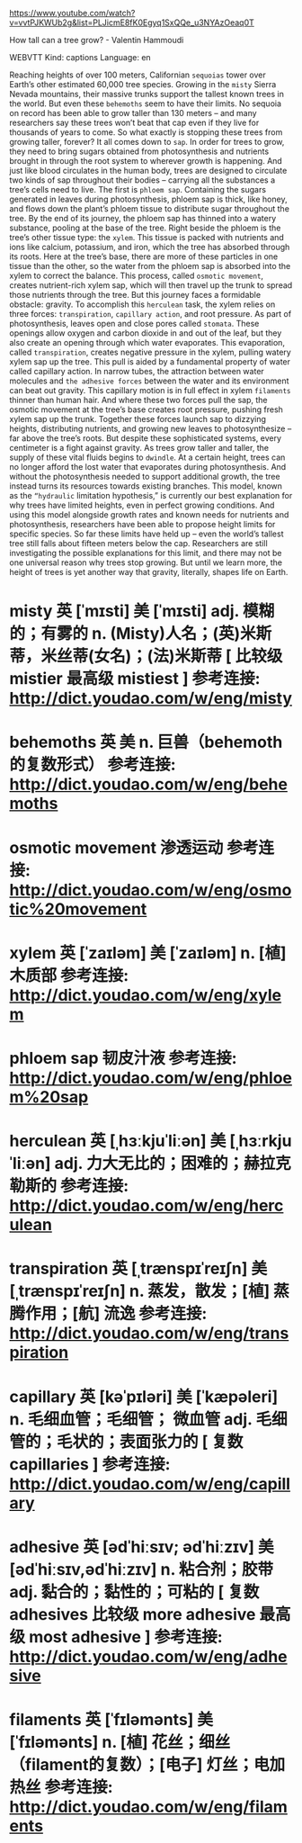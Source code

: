 https://www.youtube.com/watch?v=vvtPJKWUb2g&list=PLJicmE8fK0Egyq1SxQQe_u3NYAzOeaq0T 


How tall can a tree grow? - Valentin Hammoudi 

WEBVTT Kind: captions Language: en 

Reaching heights of over 100 meters, Californian `sequoias` tower over Earth’s other estimated 60,000 tree species. Growing in the `misty` Sierra Nevada mountains, their massive trunks support the tallest known trees in the world. But even these `behemoths` seem to have their limits. No sequoia on record has been able to grow taller than 130 meters – and many researchers say these trees won’t beat that cap even if they live for thousands of years to come. So what exactly is stopping these trees from growing taller, forever? It all comes down to `sap`. In order for trees to grow, they need to bring sugars obtained from photosynthesis and nutrients brought in through the root system to wherever growth is happening. And just like blood circulates in the human body, trees are designed to circulate two kinds of sap throughout their bodies – carrying all the substances a tree’s cells need to live. The first is `phloem sap`. Containing the sugars generated in leaves during photosynthesis, phloem sap is thick, like honey, and flows down the plant’s phloem tissue to distribute sugar throughout the tree. By the end of its journey, the phloem sap has thinned into a watery substance, pooling at the base of the tree. Right beside the phloem is the tree’s other tissue type: the `xylem`. This tissue is packed with nutrients and ions like calcium, potassium, and iron, which the tree has absorbed through its roots. Here at the tree’s base, there are more of these particles in one tissue than the other, so the water from the phloem sap is absorbed into the xylem to correct the balance. This process, called `osmotic movement`, creates nutrient-rich xylem sap, which will then travel up the trunk to spread those nutrients through the tree. But this journey faces a formidable obstacle: gravity. To accomplish this `herculean` task, the xylem relies on three forces: `transpiration`, `capillary action`, and root pressure. As part of photosynthesis, leaves open and close pores called `stomata`. These openings allow oxygen and carbon dioxide in and out of the leaf, but they also create an opening through which water evaporates. This evaporation, called `transpiration`, creates negative pressure in the xylem, pulling watery xylem sap up the tree. This pull is aided by a fundamental property of water called capillary action. In narrow tubes, the attraction between water molecules and `the adhesive forces` between the water and its environment can beat out gravity. This capillary motion is in full effect in xylem `filaments` thinner than human hair. And where these two forces pull the sap, the osmotic movement at the tree’s base creates root pressure, pushing fresh xylem sap up the trunk. Together these forces launch sap to dizzying heights, distributing nutrients, and growing new leaves to photosynthesize – far above the tree’s roots. But despite these sophisticated systems, every centimeter is a fight against gravity. As trees grow taller and taller, the supply of these vital fluids begins to `dwindle`. At a certain height, trees can no longer afford the lost water that evaporates during photosynthesis. And without the photosynthesis needed to support additional growth, the tree instead turns its resources towards existing branches. This model, known as the `“hydraulic` limitation hypothesis,” is currently our best explanation for why trees have limited heights, even in perfect growing conditions. And using this model alongside growth rates and known needs for nutrients and photosynthesis, researchers have been able to propose height limits for specific species. So far these limits have held up – even the world’s tallest tree still falls about fifteen meters below the cap. Researchers are still investigating the possible explanations for this limit, and there may not be one universal reason why trees stop growing. But until we learn more, the height of trees is yet another way that gravity, literally, shapes life on Earth. 


misty 英 [ˈmɪsti] 美 [ˈmɪsti] 
 adj. 模糊的；有雾的 n. (Misty)人名；(英)米斯蒂，米丝蒂(女名)；(法)米斯蒂 [ 比较级 mistier 最高级 mistiest ]
参考连接: http://dict.youdao.com/w/eng/misty
=========================================

behemoths 英 美 
 n. 巨兽（behemoth的复数形式）
参考连接: http://dict.youdao.com/w/eng/behemoths
=========================================

osmotic movement
 渗透运动
参考连接: http://dict.youdao.com/w/eng/osmotic%20movement
=========================================

xylem 英 [ˈzaɪləm] 美 [ˈzaɪləm] 
 n. [植] 木质部
参考连接: http://dict.youdao.com/w/eng/xylem
=========================================

phloem sap 
 韧皮汁液
参考连接: http://dict.youdao.com/w/eng/phloem%20sap
=========================================

herculean 英 [ˌhɜːkjuˈliːən] 美 [ˌhɜːrkjuˈliːən] 
 adj. 力大无比的；困难的；赫拉克勒斯的
参考连接: http://dict.youdao.com/w/eng/herculean
=========================================

transpiration 英 [ˌtrænspɪˈreɪʃn] 美 [ˌtrænspɪˈreɪʃn] 
 n. 蒸发，散发；[植] 蒸腾作用；[航] 流逸
参考连接: http://dict.youdao.com/w/eng/transpiration
=========================================

capillary 英 [kəˈpɪləri] 美 [ˈkæpəleri] 
 n. 毛细血管；毛细管； 微血管 adj. 毛细管的；毛状的；表面张力的 [ 复数 capillaries ]
参考连接: http://dict.youdao.com/w/eng/capillary
=========================================

adhesive 英 [ədˈhiːsɪv; ədˈhiːzɪv] 美 [ədˈhiːsɪv,ədˈhiːzɪv] 
 n. 粘合剂；胶带 adj. 黏合的；黏性的；可粘的 [ 复数 adhesives 比较级 more adhesive 最高级 most adhesive ]
参考连接: http://dict.youdao.com/w/eng/adhesive
=========================================

filaments 英 [ˈfɪləmənts] 美 [ˈfɪləmənts] 
 n. [植] 花丝；细丝（filament的复数）；[电子] 灯丝；电加热丝
参考连接: http://dict.youdao.com/w/eng/filaments
=========================================


